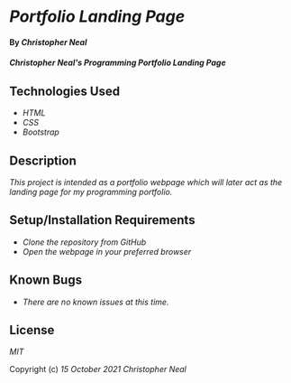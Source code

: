 # _Portfolio Landing Page_

#### By _**Christopher Neal**_

#### _Christopher Neal's Programming Portfolio Landing Page_

## Technologies Used

* _HTML_
* _CSS_
* _Bootstrap_

## Description

_This project is intended as a portfolio webpage which will later act as the landing page for my programming portfolio._

## Setup/Installation Requirements

* _Clone the repository from GitHub_
* _Open the webpage in your preferred browser_

## Known Bugs

* _There are no known issues at this time._

## License

_MIT_

Copyright (c) _15 October 2021_ _Christopher Neal_